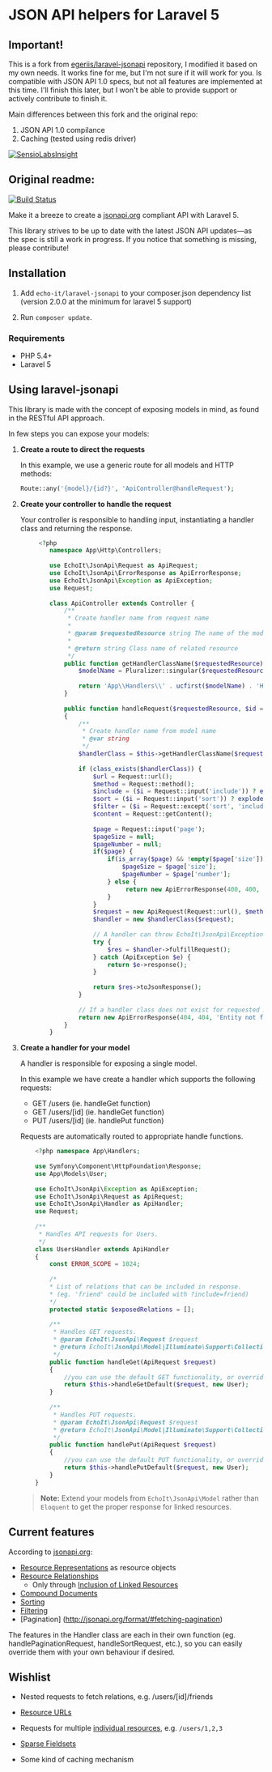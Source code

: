 JSON API helpers for Laravel 5
=====

Important!
-----
This is a fork from [egeriis/laravel-jsonapi](https://github.com/egeriis/laravel-jsonapi) repository, I modified it based on my own needs. It works fine for me, but I'm not sure if it will work for you. Is compatible with JSON API 1.0 specs, but not all features are implemented at this time. I'll finish this later, but I won't be able to provide support or actively contribute to finish it. 

Main differences between this fork and the original repo:

1. JSON API 1.0 compilance
2. Caching (tested using redis driver)

[![SensioLabsInsight](https://insight.sensiolabs.com/projects/5dda483a-4b79-46b1-81c8-37ac37dcf6b2/big.png)](https://insight.sensiolabs.com/projects/5dda483a-4b79-46b1-81c8-37ac37dcf6b2)

Original readme:
-----

[![Build Status](https://travis-ci.org/echo-it/laravel-jsonapi.svg)](https://travis-ci.org/echo-it/laravel-jsonapi)

Make it a breeze to create a [jsonapi.org](http://jsonapi.org/) compliant API with Laravel 5.

This library strives to be up to date with the latest JSON API updates—as the spec is still a work in progress. If you notice that something is missing, please contribute!

Installation
-----

1. Add `echo-it/laravel-jsonapi` to your composer.json dependency list (version 2.0.0 at the minimum for laravel 5 support)

2. Run `composer update`.

### Requirements

* PHP 5.4+
* Laravel 5


Using laravel-jsonapi
-----

This library is made with the concept of exposing models in mind, as found in the RESTful API approach.

In few steps you can expose your models:

1. **Create a route to direct the requests**

    In this example, we use a generic route for all models and HTTP methods:

    ```php
    Route::any('{model}/{id?}', 'ApiController@handleRequest');
    ```

2. **Create your controller to handle the request**

    Your controller is responsible to handling input, instantiating a handler class and returning the response.

    ```php
		 <?php 
			namespace App\Http\Controllers;
		
			use EchoIt\JsonApi\Request as ApiRequest;
			use EchoIt\JsonApi\ErrorResponse as ApiErrorResponse;
			use EchoIt\JsonApi\Exception as ApiException;
			use Request;
		
			class ApiController extends Controller {
			    /**
			     * Create handler name from request name
			     *
			     * @param $requestedResource string The name of the model (in plural)
			     *
			     * @return string Class name of related resource
			     */
			    public function getHandlerClassName($requestedResource) {
			        $modelName = Pluralizer::singular($requestedResource);
			  
			        return 'App\\Handlers\\' . ucfirst($modelName) . 'Handler';
			    }
			    
			    public function handleRequest($requestedResource, $id = null)
			    {
			        /**
			         * Create handler name from model name
			         * @var string
			         */
			        $handlerClass = $this->getHandlerClassName($requestedResource);
			
			        if (class_exists($handlerClass)) {
						$url = Request::url();
			            $method = Request::method();
			            $include = ($i = Request::input('include')) ? explode(',', $i) : $i;
						$sort = ($i = Request::input('sort')) ? explode(',', $i) : $i;
						$filter = ($i = Request::except('sort', 'include', 'page')) ? $i : [];
						$content = Request::getContent();
						
						$page = Request::input('page');
						$pageSize = null;
						$pageNumber = null;
						if($page) {
							if(is_array($page) && !empty($page['size']) && !empty($page['number'])) {
								$pageSize = $page['size'];
								$pageNumber = $page['number'];
							} else {
								 return new ApiErrorResponse(400, 400, 'Expected page[size] and page[number]');
							}
						}
			            $request = new ApiRequest(Request::url(), $method, $id, $content, $include, $sort, $filter, $pageNumber, $pageSize);
			            $handler = new $handlerClass($request);
			
			            // A handler can throw EchoIt\JsonApi\Exception which must be gracefully handled to give proper response
			            try {
			                $res = $handler->fulfillRequest();
			            } catch (ApiException $e) {
			                return $e->response();
			            }
						
			            return $res->toJsonResponse();
			        }
			
			        // If a handler class does not exist for requested model, it is not considered to be exposed in the API
			        return new ApiErrorResponse(404, 404, 'Entity not found');
			    }
			}
    ```

3. **Create a handler for your model**

    A handler is responsible for exposing a single model.

    In this example we have create a handler which supports the following requests:

    * GET /users (ie. handleGet function)
    * GET /users/[id] (ie. handleGet function)
    * PUT /users/[id] (ie. handlePut function)
    
    Requests are automatically routed to appropriate handle functions.

    ```php
		<?php namespace App\Handlers;
		
		use Symfony\Component\HttpFoundation\Response;
		use App\Models\User;
		
		use EchoIt\JsonApi\Exception as ApiException;
		use EchoIt\JsonApi\Request as ApiRequest;
		use EchoIt\JsonApi\Handler as ApiHandler;
		use Request;
		
		/**
		 * Handles API requests for Users.
		 */
		class UsersHandler extends ApiHandler
		{
			const ERROR_SCOPE = 1024;
			
			/*
			* List of relations that can be included in response.
			* (eg. 'friend' could be included with ?include=friend)
			*/
			protected static $exposedRelations = [];
			
			/**
			 * Handles GET requests. 
			 * @param EchoIt\JsonApi\Request $request
			 * @return EchoIt\JsonApi\Model|Illuminate\Support\Collection|EchoIt\JsonApi\Response|Illuminate\Pagination\LengthAwarePaginator
			 */
			public function handleGet(ApiRequest $request)
			{
				//you can use the default GET functionality, or override with your own 
				return $this->handleGetDefault($request, new User);
			}
			
			/**
			 * Handles PUT requests. 
			 * @param EchoIt\JsonApi\Request $request
			 * @return EchoIt\JsonApi\Model|Illuminate\Support\Collection|EchoIt\JsonApi\Response
			 */
			public function handlePut(ApiRequest $request)
			{
				//you can use the default PUT functionality, or override with your own
				return $this->handlePutDefault($request, new User);
			}
		}
    ```

    > **Note:** Extend your models from `EchoIt\JsonApi\Model` rather than `Eloquent` to get the proper response for linked resources.

Current features
-----

According to [jsonapi.org](http://jsonapi.org):

* [Resource Representations](http://jsonapi.org/format/#document-structure-resource-representations) as resource objects
* [Resource Relationships](http://jsonapi.org/format/#document-structure-resource-relationships)
   * Only through [Inclusion of Linked Resources](http://jsonapi.org/format/#fetching-includes)
* [Compound Documents](http://jsonapi.org/format/#document-structure-compound-documents)
* [Sorting](http://jsonapi.org/format/#fetching-sorting)
* [Filtering](http://jsonapi.org/format/#fetching-filtering)
* [Pagination] (http://jsonapi.org/format/#fetching-pagination)

The features in the Handler class are each in their own function (eg. handlePaginationRequest, handleSortRequest, etc.), so you can easily override them with your own behaviour if desired. 
	

Wishlist
-----

* Nested requests to fetch relations, e.g. /users/[id]/friends
* [Resource URLs](http://jsonapi.org/format/#document-structure-resource-urls)
* Requests for multiple [individual resources](http://jsonapi.org/format/#urls-individual-resources), e.g. `/users/1,2,3`
* [Sparse Fieldsets](http://jsonapi.org/format/#fetching-sparse-fieldsets)

* Some kind of caching mechanism
